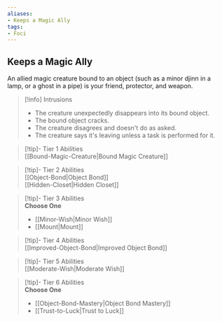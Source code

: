 ```yaml
---
aliases:
- Keeps a Magic Ally
tags:
- Foci
---
```


  
## Keeps a Magic Ally  
An allied magic creature bound to an object (such as a minor djinn in a lamp, or a ghost in a pipe) is your friend, protector, and weapon.  

>[!info] Intrusions  
>- The creature unexpectedly disappears into its bound object.  
>- The bound object cracks.  
>- The creature disagrees and doesn't do as asked.  
>- The creature says it's leaving unless a task is performed for it.  


>[!tip]- Tier 1 Abilities  
> [[Bound-Magic-Creature|Bound Magic Creature]]  


>[!tip]- Tier 2 Abilities  
> [[Object-Bond|Object Bond]]  
> [[Hidden-Closet|Hidden Closet]]  


>[!tip]- Tier 3 Abilities  
> **Choose One**  
>- [[Minor-Wish|Minor Wish]]  
>- [[Mount|Mount]]  


>[!tip]- Tier 4 Abilities  
> [[Improved-Object-Bond|Improved Object Bond]]  


>[!tip]- Tier 5 Abilities  
> [[Moderate-Wish|Moderate Wish]]  


>[!tip]- Tier 6 Abilities  
> **Choose One**  
>- [[Object-Bond-Mastery|Object Bond Mastery]]  
>- [[Trust-to-Luck|Trust to Luck]]